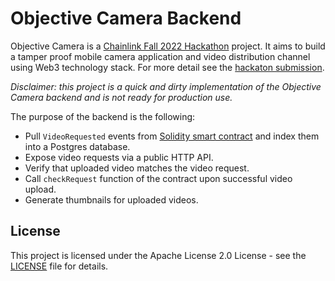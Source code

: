 # Objective Camera Backend

Objective Camera is a [Chainlink Fall 2022 Hackathon](https://chainlinkfall2022.devpost.com) project.
It aims to build a tamper proof mobile camera application and video distribution channel using Web3 technology stack.
For more detail see the [hackaton submission](https://devpost.com/software/objective).

_Disclaimer: this project is a quick and dirty implementation of the Objective Camera backend and is not ready for production use._

The purpose of the backend is the following:
* Pull `VideoRequested` events from [Solidity smart contract](contracts/VideoRequester.sol) and index them into a Postgres database.
* Expose video requests via a public HTTP API.
* Verify that uploaded video matches the video request.
* Call `checkRequest` function of the contract upon successful video upload.
* Generate thumbnails for uploaded videos.

## License

This project is licensed under the Apache License 2.0 License - see the [LICENSE](LICENSE) file for details.
